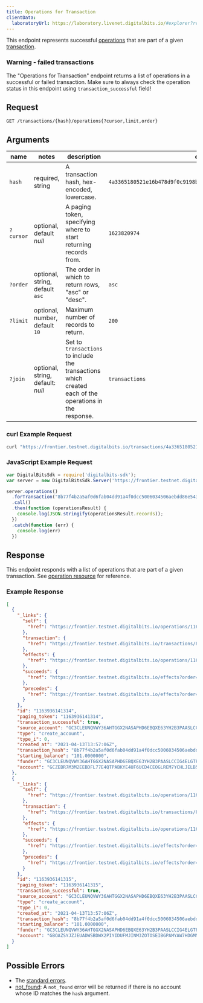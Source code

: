 ```yaml
---
title: Operations for Transaction
clientData:
  laboratoryUrl: https://laboratory.livenet.digitalbits.io/#explorer?resource=operations&endpoint=for_transaction
---
```


This endpoint represents successful [operations](../operation.md) that are part of a given [transaction](../transaction.md).

### Warning - failed transactions

The "Operations for Transaction" endpoint returns a list of operations in a successful or failed
transaction. Make sure to always check the operation status in this endpoint using
`transaction_successful` field!

## Request

```
GET /transactions/{hash}/operations{?cursor,limit,order}
```

## Arguments

| name | notes | description | example |
| ---- | ----- | ----------- | ------- |
| `hash` | required, string | A transaction hash, hex-encoded, lowercase. | `4a3365180521e16b478d9f0c9198b97a9434fc9cb07b34f83ecc32fc54d0ca8a` |
| `?cursor` | optional, default _null_ | A paging token, specifying where to start returning records from. | `1623820974` |
| `?order` | optional, string, default `asc` | The order in which to return rows, "asc" or "desc". | `asc` |
| `?limit` | optional, number, default `10` | Maximum number of records to return. | `200` |
| `?join` | optional, string, default: _null_ | Set to `transactions` to include the transactions which created each of the operations in the response. | `transactions` |

### curl Example Request

```sh
curl "https://frontier.testnet.digitalbits.io/transactions/4a3365180521e16b478d9f0c9198b97a9434fc9cb07b34f83ecc32fc54d0ca8a/operations?limit=1"
```

### JavaScript Example Request

```javascript
var DigitalBitsSdk = require('digitalbits-sdk');
var server = new DigitalBitsSdk.Server('https://frontier.testnet.digitalbits.io');

server.operations()
  .forTransaction("8b77f4b2a5af0d6fab04dd91a4f0dcc5006034506aebdd86e543d27781372f94")
  .call()
  .then(function (operationsResult) {
    console.log(JSON.stringify(operationsResult.records));
  })
  .catch(function (err) {
    console.log(err)
  })
```

## Response

This endpoint responds with a list of operations that are part of a given transaction. See [operation resource](../operation.md) for reference.

### Example Response

```json
[
  {
    "_links": {
      "self": {
        "href": "https://frontier.testnet.digitalbits.io/operations/1163936141314"
      },
      "transaction": {
        "href": "https://frontier.testnet.digitalbits.io/transactions/8b77f4b2a5af0d6fab04dd91a4f0dcc5006034506aebdd86e543d27781372f94"
      },
      "effects": {
        "href": "https://frontier.testnet.digitalbits.io/operations/1163936141314/effects"
      },
      "succeeds": {
        "href": "https://frontier.testnet.digitalbits.io/effects?order=desc&cursor=1163936141314"
      },
      "precedes": {
        "href": "https://frontier.testnet.digitalbits.io/effects?order=asc&cursor=1163936141314"
      }
    },
    "id": "1163936141314",
    "paging_token": "1163936141314",
    "transaction_successful": true,
    "source_account": "GC3CLEUNQVWY36AHTGGX2NASAPHD6EBQXE63YH2B3PAASLCCIG4ELGTP",
    "type": "create_account",
    "type_i": 0,
    "created_at": "2021-04-13T13:57:06Z",
    "transaction_hash": "8b77f4b2a5af0d6fab04dd91a4f0dcc5006034506aebdd86e543d27781372f94",
    "starting_balance": "101.0000000",
    "funder": "GC3CLEUNQVWY36AHTGGX2NASAPHD6EBQXE63YH2B3PAASLCCIG4ELGTP",
    "account": "GCZEBR7M3M2EEBDFL77E4QTPABKYE4UF6UCD4CEOGLREM7YCHLJELB52"
  },
  {
    "_links": {
      "self": {
        "href": "https://frontier.testnet.digitalbits.io/operations/1163936141315"
      },
      "transaction": {
        "href": "https://frontier.testnet.digitalbits.io/transactions/8b77f4b2a5af0d6fab04dd91a4f0dcc5006034506aebdd86e543d27781372f94"
      },
      "effects": {
        "href": "https://frontier.testnet.digitalbits.io/operations/1163936141315/effects"
      },
      "succeeds": {
        "href": "https://frontier.testnet.digitalbits.io/effects?order=desc&cursor=1163936141315"
      },
      "precedes": {
        "href": "https://frontier.testnet.digitalbits.io/effects?order=asc&cursor=1163936141315"
      }
    },
    "id": "1163936141315",
    "paging_token": "1163936141315",
    "transaction_successful": true,
    "source_account": "GC3CLEUNQVWY36AHTGGX2NASAPHD6EBQXE63YH2B3PAASLCCIG4ELGTP",
    "type": "create_account",
    "type_i": 0,
    "created_at": "2021-04-13T13:57:06Z",
    "transaction_hash": "8b77f4b2a5af0d6fab04dd91a4f0dcc5006034506aebdd86e543d27781372f94",
    "starting_balance": "101.0000000",
    "funder": "GC3CLEUNQVWY36AHTGGX2NASAPHD6EBQXE63YH2B3PAASLCCIG4ELGTP",
    "account": "GBOAZSYJZJEUADWSBDWX2PIYIDUFMJINM3ZOTOSEIBGPAMYAW7HDGMMC"
  }
]

```

## Possible Errors

- The [standard errors](../errors.md#standard-errors).
- [not_found](../errors/not-found.md): A `not_found` error will be returned if there is no account whose ID matches the `hash` argument.
